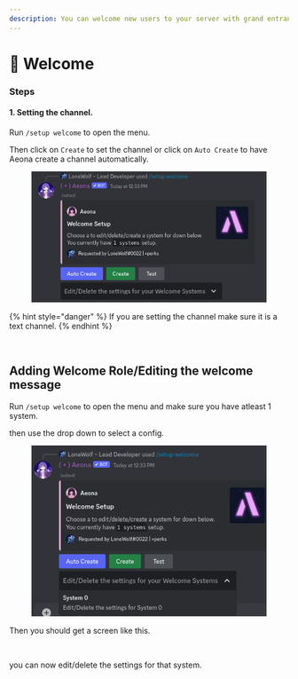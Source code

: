 ```yaml
---
description: You can welcome new users to your server with grand entrances using Aeona.
---
```


# 🙏 Welcome

### Steps

#### 1. Setting the channel.

Run `/setup welcome` to open the menu.

Then click on `Create` to set the channel or click on `Auto Create` to have Aeona create a channel automatically.

<figure><img src="../../.gitbook/assets/image.png" alt=""><figcaption></figcaption></figure>

{% hint style="danger" %}
If you are setting the channel make sure it is a text channel.
{% endhint %}

<figure><img src="https://media.discordapp.net/attachments/1034419695794794561/1061921679116345354/image.png" alt=""><figcaption></figcaption></figure>

## Adding Welcome Role/Editing the welcome message

Run `/setup welcome` to open the menu and make sure you have atleast 1 system.

then use the drop down to select a config.

<figure><img src="../../.gitbook/assets/image (1).png" alt=""><figcaption></figcaption></figure>

Then you should get a screen like this.

<figure><img src="https://media.discordapp.net/attachments/1071751023577800805/1078213967928897597/image.png" alt=""><figcaption></figcaption></figure>

you can now edit/delete the settings for that system.

